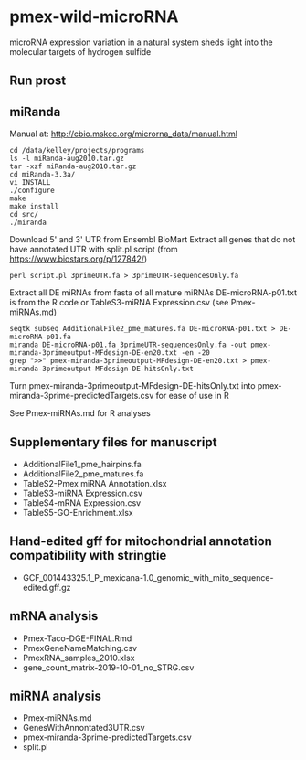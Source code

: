 # pmex-wild-microRNA
microRNA expression variation in a natural system sheds light into the molecular targets of hydrogen sulfide

## Run prost


## miRanda

Manual at: http://cbio.mskcc.org/microrna_data/manual.html

```
cd /data/kelley/projects/programs
ls -l miRanda-aug2010.tar.gz 
tar -xzf miRanda-aug2010.tar.gz 
cd miRanda-3.3a/
vi INSTALL 
./configure 
make
make install
cd src/
./miranda 
```

Download 5' and 3' UTR from Ensembl BioMart
Extract all genes that do not have annotated UTR with split.pl script (from https://www.biostars.org/p/127842/)
```
perl script.pl 3primeUTR.fa > 3primeUTR-sequencesOnly.fa
```

Extract all DE miRNAs from fasta of all mature miRNAs
DE-microRNA-p01.txt is from the R code or TableS3-miRNA Expression.csv (see Pmex-miRNAs.md)
```
seqtk subseq AdditionalFile2_pme_matures.fa DE-microRNA-p01.txt > DE-microRNA-p01.fa
miranda DE-microRNA-p01.fa 3primeUTR-sequencesOnly.fa -out pmex-miranda-3primeoutput-MFdesign-DE-en20.txt -en -20
grep ">>" pmex-miranda-3primeoutput-MFdesign-DE-en20.txt > pmex-miranda-3primeoutput-MFdesign-DE-hitsOnly.txt

```
Turn pmex-miranda-3primeoutput-MFdesign-DE-hitsOnly.txt into pmex-miranda-3prime-predictedTargets.csv for ease of use in R

See Pmex-miRNAs.md for R analyses

## Supplementary files for manuscript 
 - AdditionalFile1_pme_hairpins.fa
 - AdditionalFile2_pme_matures.fa
 - TableS2-Pmex miRNA Annotation.xlsx
 - TableS3-miRNA Expression.csv
 - TableS4-mRNA Expression.csv
 - TableS5-GO-Enrichment.xlsx

## Hand-edited gff for mitochondrial annotation compatibility with stringtie
 - GCF_001443325.1_P_mexicana-1.0_genomic_with_mito_sequence-edited.gff.gz


## mRNA analysis
 - Pmex-Taco-DGE-FINAL.Rmd
 - PmexGeneNameMatching.csv
 - PmexRNA_samples_2010.xlsx
 - gene_count_matrix-2019-10-01_no_STRG.csv
 
## miRNA analysis
 - Pmex-miRNAs.md
 - GenesWithAnnontated3UTR.csv
 - pmex-miranda-3prime-predictedTargets.csv
 - split.pl
